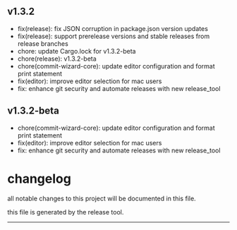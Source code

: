 ## v1.3.2

- fix(release): fix JSON corruption in package.json version updates
- fix(release): support prerelease versions and stable releases from release branches
- chore: update Cargo.lock for v1.3.2-beta
- chore(release): v1.3.2-beta
- chore(commit-wizard-core): update editor configuration and format print statement
- fix(editor): improve editor selection for mac users
- fix: enhance git security and automate releases with new release_tool

## v1.3.2-beta

- chore(commit-wizard-core): update editor configuration and format print statement
- fix(editor): improve editor selection for mac users
- fix: enhance git security and automate releases with new release_tool

# changelog

all notable changes to this project will be documented in this file.

this file is generated by the release tool.

--- 
